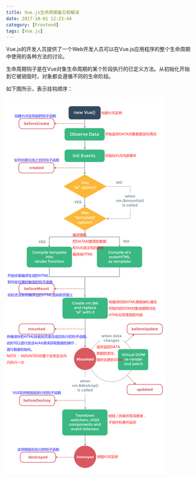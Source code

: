```yaml
---
title: Vue.js生命周期备忘和解读
date: 2017-10-01 12:23:44
category: [Frontend]
tags: [Vue.js]
---
```




Vue.js的开发人员提供了一个Web开发人员可以在Vue.js应用程序的整个生命周期中使用的各种方法的讨论。

生命周期钩子是在Vue对象生命周期的某个阶段执行的已定义方法。从初始化开始到它被销毁时，对象都会遵循不同的生命阶段。

如下图所示，表示挂钩顺序：

![VueLifestyle](/resource/image/VueLifesytle/Vuelifestyle.png 'Vuelifestyle')